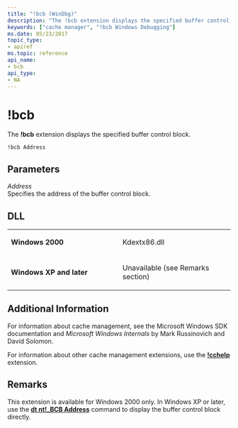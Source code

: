 ```yaml
---
title: "!bcb (WinDbg)"
description: "The !bcb extension displays the specified buffer control block."
keywords: ["cache manager", "!bcb Windows Debugging"]
ms.date: 05/23/2017
topic_type:
- apiref
ms.topic: reference
api_name:
- bcb
api_type:
- NA
---
```


# !bcb


The **!bcb** extension displays the specified buffer control block.

```dbgcmd
!bcb Address
```

## Parameters


<span id="_______Address______"></span><span id="_______address______"></span><span id="_______ADDRESS______"></span> *Address*   
Specifies the address of the buffer control block.

## DLL

<table>
<colgroup>
<col width="50%" />
<col width="50%" />
</colgroup>
<tbody>
<tr class="odd">
<td align="left"><p><strong>Windows 2000</strong></p></td>
<td align="left"><p>Kdextx86.dll</p></td>
</tr>
<tr class="even">
<td align="left"><p><strong>Windows XP and later</strong></p></td>
<td align="left"><p>Unavailable (see Remarks section)</p></td>
</tr>
</tbody>
</table>

 

## Additional Information

For information about cache management, see the Microsoft Windows SDK documentation and *Microsoft Windows Internals* by Mark Russinovich and David Solomon.

For information about other cache management extensions, use the [**!cchelp**](-cchelp.md) extension.

## Remarks

This extension is available for Windows 2000 only. In Windows XP or later, use the [**dt nt!\_BCB Address**](dt--display-type-.md) command to display the buffer control block directly.

